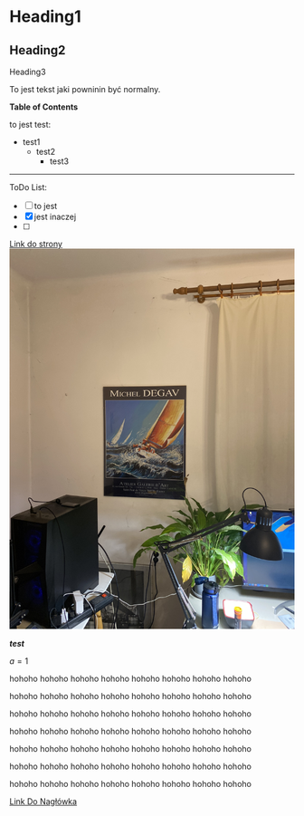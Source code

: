Heading1
==

Heading2
--


Heading3


To jest tekst jaki powninin być normalny.


**Table of Contents**

to jest test:
- test1
  - test2
    - test3

---

ToDo List:
- [ ] to jest
- [x] jest inaczej
- [ ] 

[Link do strony](http://onet.pl)
![Image](doc/asset/image.jpg)


***test***

$a=1$

hohoho
hohoho
hohoho
hohoho
hohoho
hohoho
hohoho
hohoho

hohoho
hohoho
hohoho
hohoho
hohoho
hohoho
hohoho
hohoho

hohoho
hohoho
hohoho
hohoho
hohoho
hohoho
hohoho
hohoho

hohoho
hohoho
hohoho
hohoho
hohoho
hohoho
hohoho
hohoho

hohoho
hohoho
hohoho
hohoho
hohoho
hohoho
hohoho
hohoho

hohoho
hohoho
hohoho
hohoho
hohoho
hohoho
hohoho
hohoho

hohoho
hohoho
hohoho
hohoho
hohoho
hohoho
hohoho
hohoho

[Link Do Nagłówka](#Heading1)

